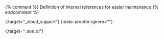 {% comment %}
Definition of internal references for easier maintenance
{% endcomment %}

[AccesSFS]: /DocsDonnees/AccesSFS.html

[CloudSupport]: https://cloud-support.lal.in2p3.fr
{:target="_cloud_support"}
{:data-proofer-ignore=""}

[SOS-DI]: http://sos.di.u-psud.fr/
{:target="_sos_di"}

[ServCloud]: /services/cloud.html
[ServDonnees]: /services/donnees.html
[ServHebergement]: /services/hebergement.html
[ServLogiciels]: /services/logiciels.html
[ServSpark]: /services/spark.html
